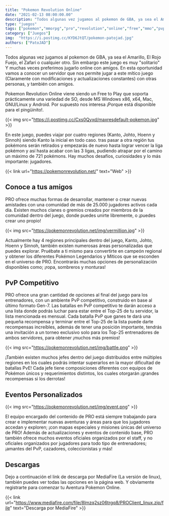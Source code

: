 ```yaml
---
title: "Pokemon Revolution Online"
date: "2021-02-13 08:00:00.00"
description: "Todos algunas vez jugamos al pokemon de GBA, ya sea el Amarillo, El Rojo Fuejo, el Zafari o cualquier otro."
type: "juegos"
tags: ["pokemon","mmorpg","pro","revolution","online","free","mmo","pvp","pve"]
category: ["Juegos"]
img:  "https://i.postimg.cc/KYD6JtQT/pokemon-patojad.jpg"
authors: ["PatoJAD"]
---
```


Todos algunas vez jugamos al pokemon de GBA, ya sea el Amarillo, El Rojo Fuejo, el Zafari o cualquier otro. Sin embargo este juego es muy "solitario" Y muchas veces preferimos jugarlo online con amigos. En esta oportunidad vamos a conocer un servidor que nos permite jugar a este mítico juego (Claramente con modificaciones y actualizaciones constantes) con otras personas, y también con amigos.

Pokemon Revolution Online viene siendo un Free to Play que soporta prácticamente una variedad de SO, desde MS Windows x86, x64, Mac, GNU/Linux y Android. Por supuesto nos interesa ¡Porque está disponible para el pingüinito!.

{{< img src="https://i.postimg.cc/Cxs0Qyxd/maxresdefault-pokemon.jpg" >}}

En este juego, puedes viajar por cuatro regiones (Kanto, Johto, Hoenn y Sinnoh) siendo Kanto la inicial en todo caso. tras pasar a otra región tus pokémons serán retirados y empezarás de nuevo hasta lograr vencer la liga pokémon y así hasta acabar con las 3 ligas, pudiendo atrapar por el camino un máximo de 721 pokémons. Hay muchos desafíos, curiosidades y lo más importante: jugadores.


{{< link url="https://pokemonrevolution.net/" text="Web" >}}

## Conoce a tus amigos

PRO ofrece muchas formas de desarrollar, mantener o crear nuevas amistades con una comunidad de más de 25.000 jugadores activos cada día. Existen muchos clanes o gremios creados por miembros de la comunidad dentro del juego, donde puedes unirte libremente, o ¡puedes crear uno propio!

{{< img src="https://pokemonrevolution.net/img/vermillion.jpg" >}}

Actualmente hay 4 regiones principales dentro del juego, Kanto, Johto, Hoenn y Sinnoh, también existen numerosas áreas personalizadas que puedes explorar. Pruébate a ti mismo para convertirte en campeón regional y obtener los diferentes Pokémon Legendarios y Míticos que se esconden en el universo de PRO. Encontrarás muchas opciones de personalización disponibles como; ¡ropa, sombreros y monturas!

## PvP Competitivo

PRO ofrece una gran cantidad de opciones al final del juego para los entrenadores, con un ambiente PvP competitivo, construido en base al último formato Gen-7. Las batallas en PvP competitivo te darán acceso a una lista donde podrás luchar para estar entre el Top-25 de tu servidor, la lista mencionada es mensual. Cada batalla PvP que ganes te dará una pequeña recompensa y terminar entre el Top-25 de la lista puede darte recompensas increíbles, además de tener una posición importante, tendrás una invitación a un torneo exclusivo solo para los Top-25 entrenadores de ambos servidores, para obtener ¡muchos más premios!

{{< img src="https://pokemonrevolution.net/img/battle.png" >}}

¡También existen muchos jefes dentro del juego distribuidos entre múltiples regiones en los cuales podrás intentar superarlos en la mayor dificultad de batallas PvE! Cada jefe tiene composiciones diferentes con equipos de Pokémon únicos y requerimientos distintos, los cuales otorgarán ¡grandes recompensas si los derrotas!

## Eventos Personalizados

{{< img src="https://pokemonrevolution.net/img/event.png" >}}

El equipo encargado del contenido de PRO está siempre trabajando para crear e implementar nuevas aventuras y áreas para que los jugadores accedan y exploren; ¡con mapas especiales y misiones únicas del universo de PRO! Además de actualizaciones y eventos de contenido base, PRO también ofrece muchos eventos oficiales organizados por el staff, y no oficiales organizados por jugadores para todo tipo de entrenadores; ¡amantes del PvP, cazadores, coleccionistas y más!

## Descargas

Dejo a continuación el link de descarga por MediaFire (La versión de linux), también puedes ver todas las opciones en la página web. Y obviamente registrarte para comenzar tu Aventura Pokemon Online.


{{< link url="https://www.mediafire.com/file/8lmzq2sz06trgq8/PROClient_linux.zip/file" text="Descarga por MediaFire" >}}
